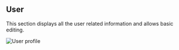 ## User

This section displays all the user related information and allows basic editing.

<img class="pure-img" src="{{relativeRootPath}}/images/en/c04_user_profile.png" alt="User profile">